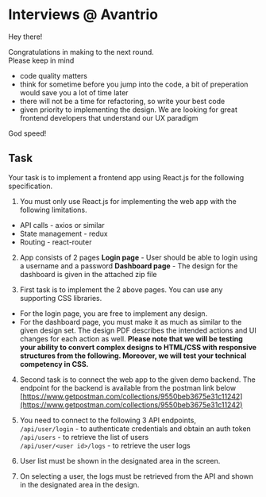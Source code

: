 Interviews @ Avantrio
======================

Hey there!

Congratulations in making to the next round.  
Please keep in mind
- code quality matters
- think for sometime before you jump into the code, a bit of preperation would save you a lot of time later
- there will not be a time for refactoring, so write your best code
- given priority to implementing the design. We are looking for great frontend developers that understand our UX paradigm

God speed!


## Task

Your task is to implement a frontend app using React.js for the following specification.

1. You must only use React.js for implementing the web app with the following limitations.
- API calls - axios or similar
- State management - redux
- Routing - react-router

2. App consists of 2 pages
   **Login page** - User should be able to login using a username and a password
   **Dashboard page** - The design for the dashboard is given in the attached zip file

3. First task is to implement the 2 above pages. You can use any supporting CSS libraries.
- For the login page, you are free to implement any design.
- For the dashboard page, you must make it as much as similar to the given design set. The design PDF describes the intended actions and UI changes for each action as well.
  **Please note that we will be testing your ability to convert complex designs to HTML/CSS with responsive structures from the following. Moreover, we will test your technical competency in CSS.**

4. Second task is to connect the web app to the given demo backend. The endpoint for the backend is available from the postman link below  
   [https://www.getpostman.com/collections/9550beb3675e31c11242](https://www.getpostman.com/collections/9550beb3675e31c11242)

5. You need to connect to the following 3 API endpoints,  
   `/api/user/login` - to authenticate credentials and obtain an auth token  
   `/api/users` - to retrieve the list of users  
   `/api/user/<user id>/logs` - to retrieve the user logs

6. User list must be shown in the designated area in the screen.

7. On selecting a user, the logs must be retrieved from the API and shown in the designated area in the design.  


